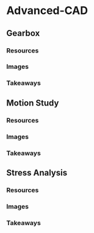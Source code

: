 # Advanced-CAD

## Gearbox

### Resources

### Images

### Takeaways


## Motion Study

### Resources

### Images

### Takeaways


## Stress Analysis

### Resources

### Images

### Takeaways
